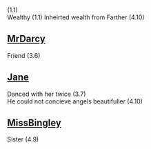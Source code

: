 (1.1)  
Wealthy (1.1)
Inheirted wealth from Farther (4.10)

[MrDarcy](MrDarcy.md)
-
Friend (3.6)  

[Jane](Jane.md)
-
Danced with her twice (3.7)  
He could not concieve angels beautifuller (4.10)

[MissBingley](MissBingley.md)
-
Sister (4.9)
